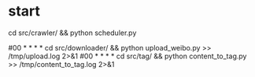 # start
cd src/crawler/  && python scheduler.py

#00 * * * * cd src/downloader/ && python upload_weibo.py >> /tmp/upload.log 2>&1
#00 * * * * cd src/tag/ && python content_to_tag.py >> /tmp/content_to_tag.log 2>&1
